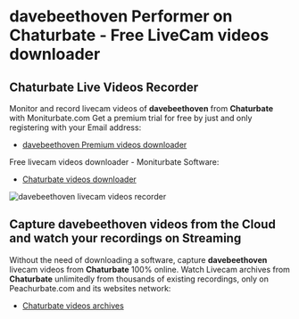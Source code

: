 # davebeethoven Performer on Chaturbate - Free LiveCam videos downloader

## Chaturbate Live Videos Recorder

Monitor and record livecam videos of **davebeethoven** from **Chaturbate** with Moniturbate.com
Get a premium trial for free by just and only registering with your Email address:
* [davebeethoven Premium videos downloader](https://moniturbate.com/request-demo-licence-key.html)

Free livecam videos downloader - Moniturbate Software:
* [Chaturbate videos downloader](https://moniturbate.com/moniturbate-download-software.html)

![davebeethoven livecam videos recorder](https://peachurnet.com/templates/moniturbate-software.png)


## Capture davebeethoven videos from the Cloud and watch your recordings on Streaming

Without the need of downloading a software, capture **davebeethoven** livecam videos from **Chaturbate** 100% online.
Watch Livecam archives from **Chaturbate** unlimitedly from thousands of existing recordings, only on Peachurbate.com and its websites network:
* [Chaturbate videos archives](https://peachurnet.com/)